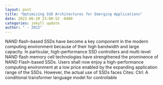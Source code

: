 ```yaml
--- 
layout: post 
title: "Optimizing SSD Architectures for Emerging Applications" 
date: 2022-06-20 23:00:52 -0400 
categories: jekyll update 
author: " - 2022" 
--- 
```

NAND flash-based SSDs have become a key component in the modern computing environment because of their high bandwidth and large capacity. In particular, high-performance SSD controllers and multi-level NAND flash memory cell technologies have strengthened the prominence of NAND Flash-based SSDs. Users shall now enjoy a high-performance computing environment at a low price enabled by the expanding application range of the SSDs. However, the actual use of SSDs faces Cites: Ctrl: A conditional transformer language model for controllable